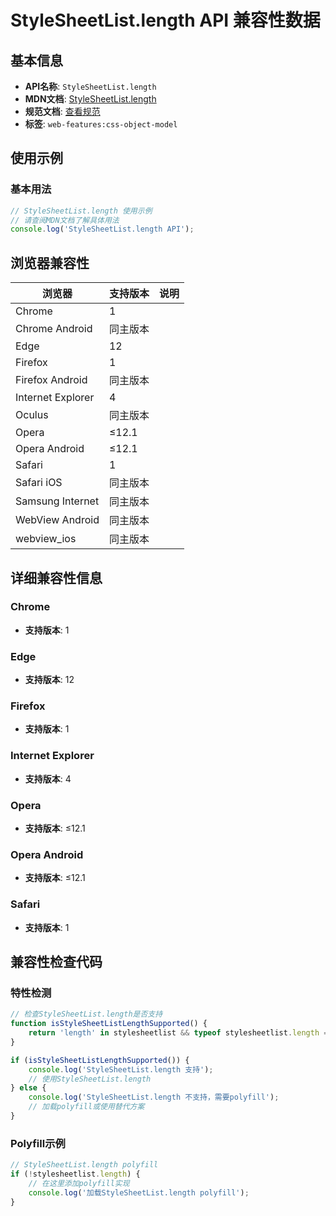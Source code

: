 # StyleSheetList.length API 兼容性数据

## 基本信息

- **API名称**: `StyleSheetList.length`
- **MDN文档**: [StyleSheetList.length](https://developer.mozilla.org/docs/Web/API/StyleSheetList/length)
- **规范文档**: [查看规范](https://drafts.csswg.org/cssom/#dom-stylesheetlist-length)
- **标签**: `web-features:css-object-model`

## 使用示例

### 基本用法

```javascript
// StyleSheetList.length 使用示例
// 请查阅MDN文档了解具体用法
console.log('StyleSheetList.length API');
```

## 浏览器兼容性

| 浏览器 | 支持版本 | 说明 |
|--------|----------|------|
| Chrome | 1 |  |
| Chrome Android | 同主版本 |  |
| Edge | 12 |  |
| Firefox | 1 |  |
| Firefox Android | 同主版本 |  |
| Internet Explorer | 4 |  |
| Oculus | 同主版本 |  |
| Opera | ≤12.1 |  |
| Opera Android | ≤12.1 |  |
| Safari | 1 |  |
| Safari iOS | 同主版本 |  |
| Samsung Internet | 同主版本 |  |
| WebView Android | 同主版本 |  |
| webview_ios | 同主版本 |  |

## 详细兼容性信息

### Chrome

- **支持版本**: 1

### Edge

- **支持版本**: 12

### Firefox

- **支持版本**: 1

### Internet Explorer

- **支持版本**: 4

### Opera

- **支持版本**: ≤12.1

### Opera Android

- **支持版本**: ≤12.1

### Safari

- **支持版本**: 1

## 兼容性检查代码

### 特性检测

```javascript
// 检查StyleSheetList.length是否支持
function isStyleSheetListLengthSupported() {
    return 'length' in stylesheetlist && typeof stylesheetlist.length === 'function';
}

if (isStyleSheetListLengthSupported()) {
    console.log('StyleSheetList.length 支持');
    // 使用StyleSheetList.length
} else {
    console.log('StyleSheetList.length 不支持，需要polyfill');
    // 加载polyfill或使用替代方案
}
```

### Polyfill示例

```javascript
// StyleSheetList.length polyfill
if (!stylesheetlist.length) {
    // 在这里添加polyfill实现
    console.log('加载StyleSheetList.length polyfill');
}
```

